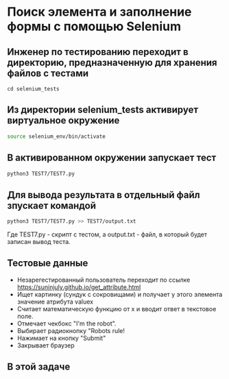 # Поиск элемента и заполнение формы с помощью Selenium

## Инженер по тестированию переходит в директорию, предназначенную для хранения файлов с тестами
```
cd selenium_tests
```
## Из директории selenium_tests активирует виртуальное окружение
```sh
source selenium_env/bin/activate
```
## В активированном окружении запускает тест 
```sh
python3 TEST7/TEST7.py
```
## Для вывода результата в отдельный файл зпускает командой 
```sh
python3 TEST7/TEST7.py >> TEST7/output.txt
```
Где TEST7.py -  скрипт с тестом, а output.txt - файл, в который будет записан вывод теста.

## Тестовые данные
- Незарегестированный пользователь переходит по ссылке https://suninjuly.github.io/get_attribute.html
- Ищет картинку (сундук с сокровищами) и получает у этого элемента значение атрибута valuex
- Считает математическую функцию от x и вводит ответ в текстовое поле.
- Отмечает чекбокс "I'm the robot".
- Выбирает радиокнопку "Robots rule!
- Нажимает на кнопку "Submit"
- Закрывает браузер

##  В этой задаче